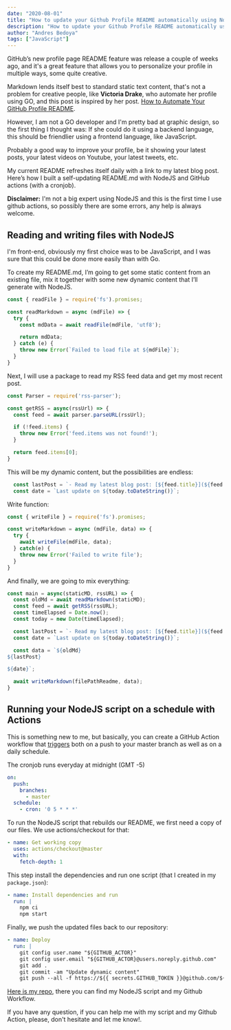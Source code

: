 ```yaml
---
date: "2020-08-01"
title: "How to update your Github Profile README automatically using NodeJS"
description: "How to update your Github Profile README automatically using NodeJS and Github actions"
author: "Andres Bedoya"
tags: ["JavaScript"]
---
```


GitHub’s new profile page README feature was release a couple of weeks ago, and it's a great feature that allows you to personalize your profile in multiple ways, some quite creative.

Markdown lends itself best to standard static text content, that's not a problem for creative people, like **Victoria Drake**, who automate her profile using GO, and this post is inspired by her post. [How to Automate Your GitHub Profile README](https://victoria.dev/blog/go-automate-your-github-profile-readme/).

However, I am not a GO developer and I'm pretty bad at graphic design, so the first thing I thought was: If she could do it using a backend language, this should be friendlier using a frontend language, like JavaScript.

Probably a good way to improve your profile, be it showing your latest posts, your latest videos on Youtube, your latest tweets, etc.

My current README refreshes itself daily with a link to my latest blog post. Here’s how I built a self-updating README.md with NodeJS and GitHub actions (with a cronjob).

**Disclaimer:** I'm not a big expert using NodeJS and this is the first time I use github actions, so possibly there are some errors, any help is always welcome.

## Reading and writing files with NodeJS

I'm front-end, obviously my first choice was to be JavaScript, and I was sure that this could be done more easily than with Go.

To create my README.md, I’m going to get some static content from an existing file, mix it together with some new dynamic content that I’ll generate with NodeJS.

```js
const { readFile } = require('fs').promises;

const readMarkdown = async (mdFile) => {
  try {
    const mdData = await readFile(mdFile, 'utf8');

    return mdData;
  } catch (e) {
    throw new Error(`Failed to load file at ${mdFile}`);
  }
}
```

Next, I will use a package to read my RSS feed data and get my most recent post.

```js
const Parser = require('rss-parser');

const getRSS = async(rssUrl) => {
  const feed = await parser.parseURL(rssUrl);

  if (!feed.items) {
    throw new Error('feed.items was not found!');
  }

  return feed.items[0];
}
```

This will be my dynamic content, but the possibilities are endless:

```js
  const lastPost = `- Read my latest blog post: [${feed.title}](${feed.link})`;
  const date = `Last update on ${today.toDateString()}`;
```

Write function:
```js
const { writeFile } = require('fs').promises;

const writeMarkdown = async (mdFile, data) => {
  try {
    await writeFile(mdFile, data);
  } catch(e) {
    throw new Error('Failed to write file');
  }
}
```

And finally, we are going to mix everything:

```js
const main = async(staticMD, rssURL) => {
  const oldMd = await readMarkdown(staticMD);
  const feed = await getRSS(rssURL);
  const timeElapsed = Date.now();
  const today = new Date(timeElapsed);

  const lastPost = `- Read my latest blog post: [${feed.title}](${feed.link})`;
  const date = `Last update on ${today.toDateString()}`;

  const data = `${oldMd}
${lastPost}

${date}`;

  await writeMarkdown(filePathReadme, data);
}
```

## Running your NodeJS script on a schedule with Actions

This is something new to me, but basically, you can create a GitHub Action workflow that [triggers](https://docs.github.com/en/actions/reference/events-that-trigger-workflows) both on a push to your master branch as well as on a daily schedule.

The cronjob runs everyday at midnight (GMT -5)
```yml
on:
  push:
    branches:
      - master
  schedule:
    - cron: '0 5 * * *'
```

To run the NodeJS script that rebuilds our README, we first need a copy of our files. We use actions/checkout for that:

```yml
- name: Get working copy
  uses: actions/checkout@master
  with:
    fetch-depth: 1 
```

This step install the dependencies and run one script (that I created in my `package.json`):

```yml
- name: Install dependencies and run
  run: |
    npm ci
    npm start
```

Finally, we push the updated files back to our repository:

```yml
- name: Deploy
  run: |
    git config user.name "${GITHUB_ACTOR}"
    git config user.email "${GITHUB_ACTOR}@users.noreply.github.com"
    git add .
    git commit -am "Update dynamic content"
    git push --all -f https://${{ secrets.GITHUB_TOKEN }}@github.com/${GITHUB_REPOSITORY}.git
```

[Here is my repo](https://github.com/Angelfire/Angelfire), there you can find my NodeJS script and my Github Workflow.

If you have any question, if you can help me with my script and my Github Action, please, don't hesitate and let me know!.
